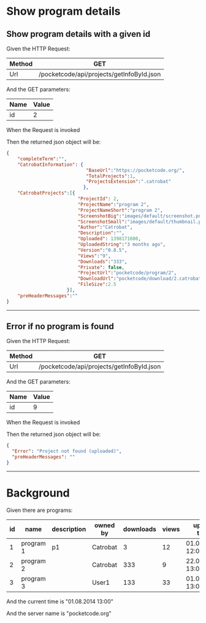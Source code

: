 # Show program details
> 

## Show program details with a given id
> 

Given the HTTP Request:

| Method | GET |
| --- | --- |
| Url | /pocketcode/api/projects/getInfoById.json |
   
And the GET parameters:

| Name | Value |
| --- | --- |
| id | 2 |
   
When the Request is invoked
 
Then the returned json object will be:
```json
{
    "completeTerm":"",
    "CatrobatInformation": {
                             "BaseUrl":"https://pocketcode.org/",
                             "TotalProjects":1,
                             "ProjectsExtension":".catrobat"
                            },
    "CatrobatProjects":[{
                          "ProjectId": 2,
                          "ProjectName":"program 2",
                          "ProjectNameShort":"program 2",
                          "ScreenshotBig":"images/default/screenshot.png",
                          "ScreenshotSmall":"images/default/thumbnail.png",
                          "Author":"Catrobat",
                          "Description":"",
                          "Uploaded": 1398171600,
                          "UploadedString":"3 months ago",
                          "Version":"0.8.5",
                          "Views":"9",
                          "Downloads":"333",
                          "Private": false,
                          "ProjectUrl":"pocketcode/program/2",
                          "DownloadUrl":"pocketcode/download/2.catrobat",
                          "FileSize":2.5
                      }],
    "preHeaderMessages":""
}
```
 
 


---

## Error if no program is found
> 

Given the HTTP Request:

| Method | GET |
| --- | --- |
| Url | /pocketcode/api/projects/getInfoById.json |
   
And the GET parameters:

| Name | Value |
| --- | --- |
| id | 9 |
   
When the Request is invoked
 
Then the returned json object will be:
```json
{
  "Error": "Project not found (uploaded)",
  "preHeaderMessages": ""
}
```
 
 


---

  
# Background

Given there are programs:

| id | name | description | owned by | downloads | views | upload time | version | FileSize |
| --- | --- | --- | --- | --- | --- | --- | --- | --- |
| 1 | program 1 | p1 | Catrobat | 3 | 12 | 01.01.2013 12:00 | 0.8.5 | 1024 |
| 2 | program 2 |  | Catrobat | 333 | 9 | 22.04.2014 13:00 | 0.8.5 | 2621440 |
| 3 | program 3 |  | User1 | 133 | 33 | 01.01.2012 13:00 | 0.8.5 | 1337 |
   
And the current time is &quot;01.08.2014 13:00&quot;
 
And the server name is &quot;pocketcode.org&quot;
 
 
